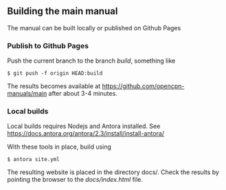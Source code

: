 ## Building the main manual

The manual can be built locally or published on Github Pages

### Publish to Github Pages

Push the current branch to the branch *build*, something like

    $ git push -f origin HEAD:build

The results becomes available at https://github.com/opencpn-manuals/main
after about 3-4  minutes.

### Local builds

Local builds requires Nodejs and Antora installed. See
https://docs.antora.org/antora/2.3/install/install-antora/

With these tools in place, build using

    $ antora site.yml

The resulting website is placed in the directory docs/. Check the
results by pointing the browser to the *docs/index.html* file.
